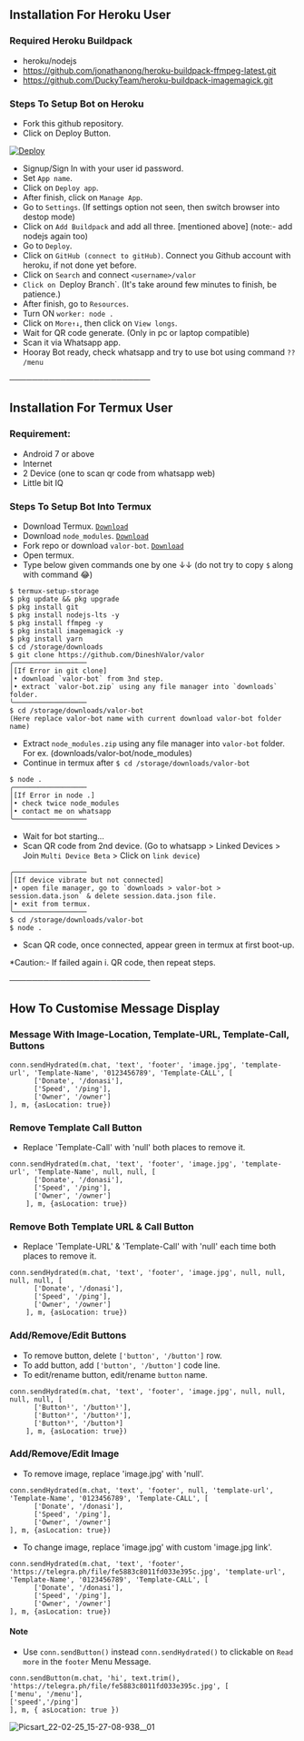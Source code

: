 ## Installation For Heroku User

### Required Heroku Buildpack
* heroku/nodejs
* https://github.com/jonathanong/heroku-buildpack-ffmpeg-latest.git
* https://github.com/DuckyTeam/heroku-buildpack-imagemagick.git

### Steps To Setup Bot on Heroku
* Fork this github repository.
* Click on Deploy Button.

[![Deploy](https://www.herokucdn.com/deploy/button.svg)](https://heroku.com/deploy?template=https://github.com/DineshValor/valor)

* Signup/Sign In with your user id password.
* Set `App name`.
* Click on `Deploy app`.
* After finish, click on `Manage App`.
* Go to `Settings`. (If settings option not seen, then switch browser into destop mode) 
* Click on `Add Buildpack` and add all three. [mentioned above] (note:- add nodejs again too)
* Go to `Deploy`.
* Click on `GitHub (connect to gitHub)`. Connect you Github account with heroku, if not done yet before.
* Click on `Search` and connect `<username>/valor`
* `Click on `Deploy Branch`. (It's take around few minutes to finish, be patience.)
* After finish, go to `Resources`.
* Turn ON `worker: node .`
* Click on `More↑↓`, then click on `View longs`.
* Wait for QR code generate. (Only in pc or laptop compatible)
* Scan it via Whatsapp app.
* Hooray Bot ready, check whatsapp and try to use bot using command `??` `/menu`

─────────────────────────

## Installation For Termux User
### Requirement:
* Android 7 or above
* Internet
* 2 Device (one to scan qr code from whatsapp web)
* Little bit IQ

### Steps To Setup Bot Into Termux
* Download Termux. [`Download`](https://github.com/termux/termux-app/releases/download/v0.118.0/termux-app_v0.118.0+github-debug_universal.apk)
* Download `node_modules`. [`Download`](https://drive.google.com/file/d/1Ydcjt3PnGiOr9vL66dFC11V0sEywJb32/view?usp=drivesdk)
* Fork repo or download `valor-bot`. [`Download`](https://github.com/DineshValor/valor/archive/refs/heads/v4.0.5-md.zip)
* Open termux.
* Type below given commands one by one ↓↓
(do not try to copy `$` along with command 😂)
```
$ termux-setup-storage
$ pkg update && pkg upgrade
$ pkg install git
$ pkg install nodejs-lts -y
$ pkg install ffmpeg -y
$ pkg install imagemagick -y
$ pkg install yarn
$ cd /storage/downloads
$ git clone https://github.com/DineshValor/valor
╭──────────────────
│[If Error in git clone]
│• download `valor-bot` from 3nd step.
│• extract `valor-bot.zip` using any file manager into `downloads` folder.
╰──────────────────
$ cd /storage/downloads/valor-bot
(Here replace valor-bot name with current download valor-bot folder name)
```
* Extract `node_modules.zip` using any file manager into `valor-bot` folder. For ex. (downloads/valor-bot/node_modules)
* Continue in termux after `$ cd /storage/downloads/valor-bot`
```
$ node .
╭──────────────────
│[If Error in node .]
│• check twice node_modules
│• contact me on whatsapp
╰──────────────────
```
* Wait for bot starting...
* Scan QR code from 2nd device. (Go to whatsapp > Linked Devices > Join `Multi Device Beta` > Click on `link device`)
```
╭──────────────────
│[If device vibrate but not connected]
│• open file manager, go to `downloads > valor-bot > session.data.json` & delete session.data.json file.
│• exit from termux.
╰──────────────────
$ cd /storage/downloads/valor-bot
$ node .
```
* Scan QR code, once connected, appear green in termux at first boot-up.

*Caution:- If failed again i. QR code, then repeat steps.

─────────────────────────

## How To Customise Message Display

### Message With Image-Location, Template-URL, Template-Call, Buttons
```
conn.sendHydrated(m.chat, 'text', 'footer', 'image.jpg', 'template-url', 'Template-Name', '0123456789', 'Template-CALL', [
      ['Donate', '/donasi'],
      ['Speed', '/ping'],
      ['Owner', '/owner']
], m, {asLocation: true})
```

### Remove Template Call Button
* Replace 'Template-Call' with 'null' both places to remove it.
```
conn.sendHydrated(m.chat, 'text', 'footer', 'image.jpg', 'template-url', 'Template-Name', null, null, [
      ['Donate', '/donasi'],
      ['Speed', '/ping'],
      ['Owner', '/owner']
    ], m, {asLocation: true})
```

### Remove Both Template URL & Call Button
* Replace 'Template-URL' & 'Template-Call' with 'null' each time both places to remove it.
```
conn.sendHydrated(m.chat, 'text', 'footer', 'image.jpg', null, null, null, null, [
      ['Donate', '/donasi'],
      ['Speed', '/ping'],
      ['Owner', '/owner']
    ], m, {asLocation: true})
```
### Add/Remove/Edit Buttons
* To remove button, delete `['button', '/button']` row.
* To add button, add `['button', '/button']` code line.
* To edit/rename button, edit/rename `button` name.
```
conn.sendHydrated(m.chat, 'text', 'footer', 'image.jpg', null, null, null, null, [
      ['Button¹', '/button¹'],
      ['Button²', '/button²'],
      ['Button³', '/button³]
    ], m, {asLocation: true})
```

### Add/Remove/Edit Image
* To remove image, replace 'image.jpg' with 'null'.
```
conn.sendHydrated(m.chat, 'text', 'footer', null, 'template-url', 'Template-Name', '0123456789', 'Template-CALL', [
      ['Donate', '/donasi'],
      ['Speed', '/ping'],
      ['Owner', '/owner']
], m, {asLocation: true})
```
* To change image, replace 'image.jpg' with custom 'image.jpg link'.
```
conn.sendHydrated(m.chat, 'text', 'footer', 'https://telegra.ph/file/fe5883c8011fd033e395c.jpg', 'template-url', 'Template-Name', '0123456789', 'Template-CALL', [
      ['Donate', '/donasi'],
      ['Speed', '/ping'],
      ['Owner', '/owner']
], m, {asLocation: true})
```

#### Note
* Use `conn.sendButton()` instead `conn.sendHydrated()` to clickable on `Read more` in the `footer` Menu Message.
```
conn.sendButton(m.chat, 'hi', text.trim(), 'https://telegra.ph/file/fe5883c8011fd033e395c.jpg', [
['menu', '/menu'],
['speed','/ping']
], m, { asLocation: true })
```
![Picsart_22-02-25_15-27-08-938__01](https://user-images.githubusercontent.com/98645523/155695355-33d20852-25f2-4e1b-88cf-36cad7ed9f1d.jpg)

